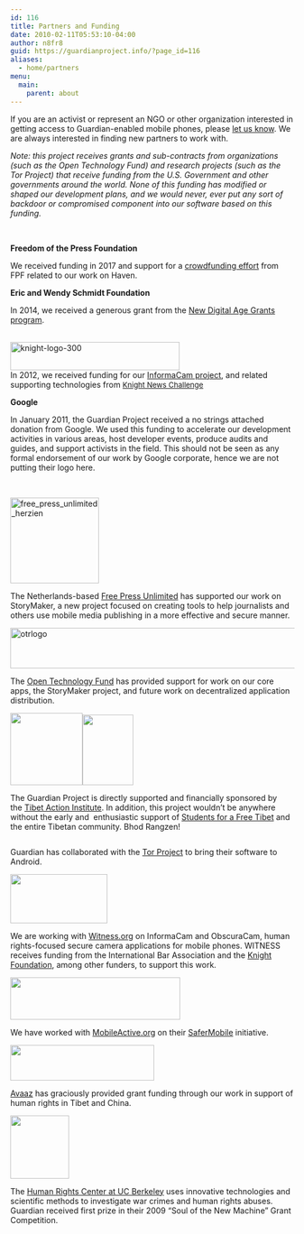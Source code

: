 ```yaml
---
id: 116
title: Partners and Funding
date: 2010-02-11T05:53:10-04:00
author: n8fr8
guid: https://guardianproject.info/?page_id=116
aliases:
  - home/partners
menu:
  main:
    parent: about
---
```

<!--:en-->

<p style="text-align: left;">
  If you are an activist or represent an NGO or other organization interested in getting access to Guardian-enabled mobile phones, please <a href="/contact">let us know</a>. We are always interested in finding new partners to work with.
</p>

<p style="text-align: left;">
  <em>Note: this project receives grants and sub-contracts from organizations (such as the Open Technology Fund) and research projects (such as the Tor Project) that receive funding from the U.S. Government and other governments around the world. None of this funding has modified or shaped our development plans, and we would never, ever put any sort of backdoor or compromised component into our software based on this funding.</em>
</p>

&nbsp;

**Freedom of the Press Foundation**

We received funding in 2017 and support for a [crowdfunding effort](https://freedom.press/donate-support-haven-open-source-project/) from FPF related to our work on Haven.

**Eric and Wendy Schmidt Foundation**

In 2014, we received a generous grant from the [New Digital Age Grants program](https://guardianproject.info/2014/03/10/eric-schmidt-awards-guardian-project-a-new-digital-age-grant/).

[  
<img class="alignnone size-full wp-image-3267" src="https://guardianproject.info/wp-content/uploads/2012/03/knight-logo-300.jpg" alt="knight-logo-300" width="300" height="50" />](http://www.knightfoundation.org/grants/20123674/)  
In 2012, we received funding for our [InformaCam project](/apps/informacam), and related supporting technologies from <a style="font-size: 13px;" href="https://guardianproject.info/2013/01/27/informacam-wins-knight-news-challenge/">Knight News Challenge</a>

**Google**

In January 2011, the Guardian Project received a no strings attached donation from Google. We used this funding to accelerate our development activities in various areas, host developer events, produce audits and guides, and support activists in the field. This should not be seen as any formal endorsement of our work by Google corporate, hence we are not putting their logo here.

&nbsp;

<p style="text-align: left;">
  <a href="https://www.freepressunlimited.org/"><img class="alignnone wp-image-3076" src="https://guardianproject.info/wp-content/uploads/2010/02/free_press_unlimited_herzien.jpg" alt="free_press_unlimited_herzien" width="157" height="152" /></a>
</p>

<p style="text-align: left;">
  The Netherlands-based <a href="https://www.freepressunlimited.org/">Free Press Unlimited</a> has supported our work on StoryMaker, a new project focused on creating tools to help journalists and others use mobile media publishing in a more effective and secure manner.
</p>

<p style="text-align: left;">
  <a href="https://guardianproject.info/wp-content/uploads/2010/02/otrlogo.png"><img class="alignnone size-full wp-image-3404" src="https://guardianproject.info/wp-content/uploads/2010/02/otrlogo.png" alt="otrlogo" width="512" height="72" srcset="https://guardianproject.info/wp-content/uploads/2010/02/otrlogo.png 512w, https://guardianproject.info/wp-content/uploads/2010/02/otrlogo-300x42.png 300w" sizes="(max-width: 512px) 100vw, 512px" /></a>
</p>

<p style="text-align: left;">
  The <a href="http://otf.rfa.org/">Open Technology Fund</a> has provided support for work on our core apps, the StoryMaker project, and future work on decentralized application distribution.
</p>

<p style="text-align: left;">
  <a href="/wp-content/uploads/2010/02/logo128x128.png"><img class="alignnone" src="https://guardianproject.info/wp-content/uploads/2010/02/logo128x128.png" alt="" width="128" height="128" /></a><a href="http://studentsforafreetibet.org"><img title="sft" src="/wp-content/uploads/2010/02/sft-215x300.gif" alt="" width="90" height="125" /></a>
</p>

<p style="text-align: left;">
  The Guardian Project is directly supported and financially sponsored by the <a href="https://tibetaction.net">Tibet Action Institute</a>. In addition, this project wouldn&#8217;t be anywhere without the early and  enthusiastic support of <a href="https://studentsforafreetibet.org">Students for a Free Tibet</a> and the entire Tibetan community. Bhod Rangzen!
</p>

<p style="text-align: left;">
  <a href="http://torproject.org"><img src="https://www.torproject.org/images/top-left.png" alt="" /></a>
</p>

<p style="text-align: left;">
  Guardian has collaborated with the <a href="http://torproject.org">Tor Project</a> to bring their software to Android.
</p>

<p style="text-align: left;">
  <a href="https://Witness.org"><img src="/wp-content/uploads/2010/02/witness-logo.gif" alt="" width="172" height="87" /></a>
</p>

<p style="text-align: left;">
  We are working with <a href="https://www.witness.org">Witness.org</a> on InformaCam and ObscuraCam, human rights-focused secure camera applications for mobile phones. WITNESS receives funding from the International Bar Association and the <a href="http://knightfoundation.org">Knight Foundation</a>, among other funders, to support this work.
</p>

[<img title="mLogo2" src="https://guardianproject.info/wp-content/uploads/2010/02/mLogo2.png" alt="" width="301" height="75" />](http://mobileactive.org)

We have worked with [MobileActive.org](http://mobileactive.org) on their [SaferMobile](https://safermobile.org) initiative.

<p style="text-align: left;">
  <a href="http://avaaz.org"><img src="/wp-content/uploads/2010/02/AVAAZ_logo3.gif" alt="" width="255" height="63" /></a>
</p>

<p style="text-align: left;">
  <a href="http://avaaz.org">Avaaz</a> has graciously provided grant funding through our work in support of human rights in Tibet and China.
</p>

<p style="text-align: left;">
  <a href="http://hrc.berkeley.edu/"><img class="alignnone" src="/wp-content/uploads/2010/02/hrc.jpg" alt="" width="104" height="112" /></a>
</p>

<p style="text-align: left;">
  The <a href="http://hrc.berkeley.edu/">Human Rights Center at UC Berkeley</a> uses innovative technologies and scientific methods to investigate war crimes and human rights abuses. Guardian received first prize in their 2009 &#8220;Soul of the New Machine&#8221; Grant Competition.
</p>

<!--:-->

<!--:pt-->

<!--:-->